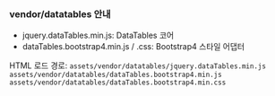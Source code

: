 ### vendor/datatables 안내

- jquery.dataTables.min.js: DataTables 코어
- dataTables.bootstrap4.min.js / .css: Bootstrap4 스타일 어댑터

HTML 로드 경로:
`assets/vendor/datatables/jquery.dataTables.min.js`
`assets/vendor/datatables/dataTables.bootstrap4.min.js`
`assets/vendor/datatables/dataTables.bootstrap4.min.css`

